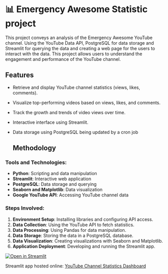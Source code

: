 # 📊 Emergency Awesome Statistic project

This project conveys an analysis of the Emergency Awesome YouTube channel. Using the YouTube Data API, PostgreSQL for data storage and Streamlit for querying the data and creating a web page for the users to interact with the data. This project allows users to understand the engagement and performance of the YouTube channel.

## Features

- Retrieve and display YouTube channel statistics (views, likes, comments).
- Visualize top-performing videos based on views, likes, and comments.
- Track the growth and trends of video views over time.
- Interactive interface using Streamlit.
- Data storage using PostgreSQL being updated by a cron job

  ## Methodology

### Tools and Technologies:

- **Python**: Scripting and data manipulation
- **Streamlit**: Interactive web application
- **PostgreSQL**: Data storage and querying
- **Seaborn and Matplotlib**: Data visualization
- **Google YouTube API**: Accessing YouTube channel data

### Steps Involved:

1. **Environment Setup**: Installing libraries and configuring API access.
2. **Data Collection**: Using the YouTube API to fetch statistics.
3. **Data Processing**: Using Pandas for data manipulation. 
4. **Data Storage**: Storing the data in a PostgreSQL database.
5. **Data Visualization**: Creating visualizations with Seaborn and Matplotlib.
6. **Application Deployment**: Developing and running the Streamlit app.


[![Open in Streamlit](https://static.streamlit.io/badges/streamlit_badge_black_white.svg)](https://data-evaluation-template.streamlit.app/)

 Streamlit app hosted online: [YouTube Channel Statistics Dashboard](https://emergencyawesome-iqlqeuvbrj.streamlit.app/)


